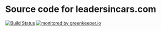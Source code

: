 # Source code for leadersincars.com

[![Build Status](https://travis-ci.org/ResourcefulHumans/leadersincars.com.svg)](https://travis-ci.org/ResourcefulHumans/leadersincars.com) [![monitored by greenkeeper.io](https://img.shields.io/badge/greenkeeper.io-monitored-brightgreen.svg)](http://greenkeeper.io/)
